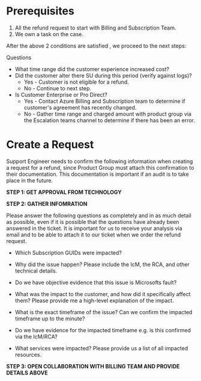 # Prerequisites
1. All the refund request to start with Billing and Subscription Team. 
1. We own a task on the case. 

After the above 2 conditions are satisfied , we proceed to the next steps:  


Questions 

- What time range did the customer experience increased cost?
- Did the customer alter there SU during this period (verify against logs)?
  - Yes - Customer is not eligible for a refund.
  - No - Continue to next step.
- Is Customer Enterprise or Pro Direct?
  - Yes - Contact Azure Billing and Subscription team to determine if customer's agreement has recently changed.
  - No  - Gather time range and charged amount with product group via the Escalation teams channel to determine if there has been an error.

# Create a Request

Support Engineer needs to confirm the following information when creating a request for a refund, since Product Group must attach this confirmation to their documentation. This documentation is important if an audit is to take place in the future. 

**STEP 1: GET APPROVAL FROM TECHNOLOGY**

**STEP 2: GATHER INFOMRATION**

Please answer the following questions as completely and in as much detail as possible, even if it is possible that the questions have already been answered in the ticket. It is important for us to receive your analysis via email and to be able to attach it to our ticket when we order the refund request. 


-	Which Subscription GUIDs were impacted?

-	Why did the issue happen? Please include the IcM, the RCA, and other technical details.

-	Do we have objective evidence that this issue is Microsofts fault?

-	What was the impact to the customer, and how did it specifically affect them? Please provide me a high-level explanation of the impact.

-	What is the exact timeframe of the issue? Can we confirm the impacted timeframe up to the minute? 

-	Do we have evidence for the impacted timeframe e.g. is this confirmed via the IcM/RCA? 

-	What services were impacted? Please provide us a list of all impacted resources.

**STEP 3: OPEN COLLABORATION WITH BILLING TEAM AND PROVIDE DETAILS ABOVE**


 